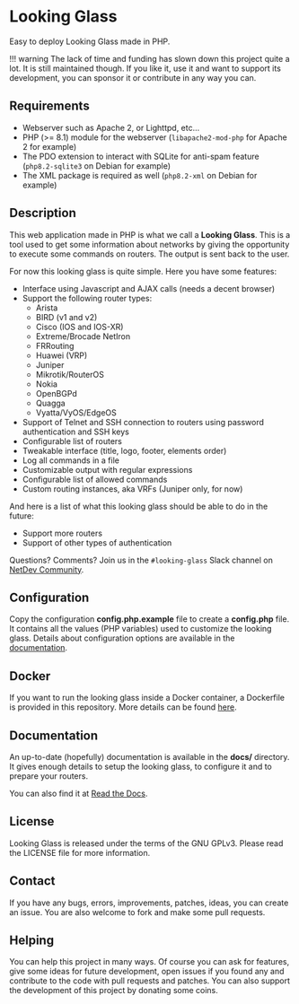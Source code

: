 # Looking Glass

Easy to deploy Looking Glass made in PHP.

!!! warning
    The lack of time and funding has slown down this project quite a lot. It
    is still maintained though. If you like it, use it and want to support
    its development, you can sponsor it or contribute in any way you can.

## Requirements

  * Webserver such as Apache 2, or Lighttpd, etc…
  * PHP (>= 8.1) module for the webserver (`libapache2-mod-php` for Apache 2
    for example)
  * The PDO extension to interact with SQLite for anti-spam feature
    (`php8.2-sqlite3` on Debian for example)
  * The XML package is required as well (`php8.2-xml` on Debian for example)

## Description

This web application made in PHP is what we call a **Looking Glass**. This is a
tool used to get some information about networks by giving the opportunity to
execute some commands on routers. The output is sent back to the user.

For now this looking glass is quite simple. Here you have some features:

  * Interface using Javascript and AJAX calls (needs a decent browser)
  * Support the following router types:
    * Arista
    * BIRD (v1 and v2)
    * Cisco (IOS and IOS-XR)
    * Extreme/Brocade NetIron
    * FRRouting
    * Huawei (VRP)
    * Juniper
    * Mikrotik/RouterOS
    * Nokia
    * OpenBGPd
    * Quagga
    * Vyatta/VyOS/EdgeOS
  * Support of Telnet and SSH connection to routers using password
    authentication and SSH keys
  * Configurable list of routers
  * Tweakable interface (title, logo, footer, elements order)
  * Log all commands in a file
  * Customizable output with regular expressions
  * Configurable list of allowed commands
  * Custom routing instances, aka VRFs (Juniper only, for now)

And here is a list of what this looking glass should be able to do in the
future:

  * Support more routers
  * Support of other types of authentication

Questions? Comments? Join us in the `#looking-glass` Slack channel on
[NetDev Community](https://netdev.chat/).

## Configuration

Copy the configuration **config.php.example** file to create a **config.php**
file. It contains all the values (PHP variables) used to customize the looking
glass. Details about configuration options are available in the
[documentation](docs/configuration.md).

## Docker

If you want to run the looking glass inside a Docker container, a Dockerfile
is provided in this repository. More details can be found
[here](docs/docker.md).

## Documentation

An up-to-date (hopefully) documentation is available in the **docs/**
directory. It gives enough details to setup the looking glass, to configure it
and to prepare your routers.

You can also find it at
[Read the Docs](http://looking-glass.readthedocs.io/en/latest/).

## License

Looking Glass is released under the terms of the GNU GPLv3. Please read the
LICENSE file for more information.

## Contact

If you have any bugs, errors, improvements, patches, ideas, you can create an
issue. You are also welcome to fork and make some pull requests.

## Helping

You can help this project in many ways. Of course you can ask for features,
give some ideas for future development, open issues if you found any and
contribute to the code with pull requests and patches. You can also support the
development of this project by donating some coins.
